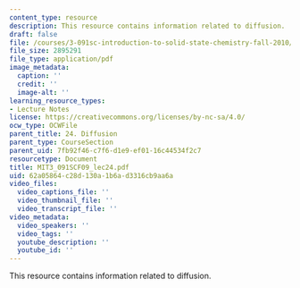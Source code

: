 ```yaml
---
content_type: resource
description: This resource contains information related to diffusion.
draft: false
file: /courses/3-091sc-introduction-to-solid-state-chemistry-fall-2010/62a05864c28d130a1b6ad3316cb9aa6a_MIT3_091SCF09_lec24.pdf
file_size: 2895291
file_type: application/pdf
image_metadata:
  caption: ''
  credit: ''
  image-alt: ''
learning_resource_types:
- Lecture Notes
license: https://creativecommons.org/licenses/by-nc-sa/4.0/
ocw_type: OCWFile
parent_title: 24. Diffusion
parent_type: CourseSection
parent_uid: 7fb92f46-c7f6-d1e9-ef01-16c44534f2c7
resourcetype: Document
title: MIT3_091SCF09_lec24.pdf
uid: 62a05864-c28d-130a-1b6a-d3316cb9aa6a
video_files:
  video_captions_file: ''
  video_thumbnail_file: ''
  video_transcript_file: ''
video_metadata:
  video_speakers: ''
  video_tags: ''
  youtube_description: ''
  youtube_id: ''
---
```

This resource contains information related to diffusion.